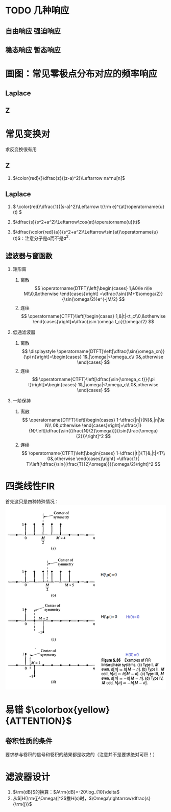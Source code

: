 # TODO 几种响应
## 自由响应 强迫响应
## 稳态响应 暂态响应 


# 画图：常见零极点分布对应的频率响应
## Laplace
### 


## Z

# 常见变换对
求反变换很有用
## Z
1. $\color{red}{}\dfrac{z}{(z-a)^2}\Leftarrow na^nu[n]$
## Laplace
1. $
\color{red}\dfrac{1}{(s-a)^2}\Leftarrow t{\rm e}^{at}\operatorname{u}(t)
$
2. $\dfrac{s}{s^2+a^2}\Leftarrow\cos{at}\operatorname{u}(t)$

3. $\dfrac{\color{red}{a}}{s^2+a^2}\Leftarrow\sin{at}\operatorname{u}(t)$：注意分子是$a$而不是$a^2$.
## 滤波器与窗函数
1. 矩形窗
   1. 离散
   $$
   \operatorname{DTFT}\left[\begin{cases}
       1,&0\le n\le M\\0,&otherwise
   \end{cases}\right]
   =\dfrac{\sin{(M+1)\omega/2}}{\sin{\omega/2}}e^{-jM/2}
   $$
   2. 连续
   $$
    \operatorname{CTFT}\left[\begin{cases}
        1,&|t|<t_c\\0,&otherwise
    \end{cases}\right]=\dfrac{\sin \omega t_c}{\omega/2}
   $$
2. 低通滤波器
   1. 离散
   $$
   \displaystyle
   \operatorname{DTFT}\left[\dfrac{\sin{\omega_cn}}{\pi n}\right]=\begin{cases}
     1&,|\omega|<\omega_c\\
     0&,otherwise
   \end{cases}
   $$
   1. 连续
   $$
   \operatorname{CTFT}\left[\dfrac{\sin{\omega_c t}}{\pi t}\right]=\begin{cases}
     1&,|\omega|<\omega_c\\
     0&,otherwise
   \end{cases} 
   $$

3. 一阶保持
   1. 离散
      $$
      \operatorname{DTFT}\left[\begin{cases}
        1-\dfrac{|n|}{N}&,|n|\le N\\
        0&,otherwise
      \end{cases}\right]=\dfrac{1}{N}\left[\dfrac{\sin{(\frac{N}{2}\omega)}}{\sin(\frac{\omega}{2})}\right]^2
      $$
   2. 连续
      $$
      \operatorname{CTFT}\left[\begin{cases}
        1-\dfrac{|t|}{T}&,|t|<T\\
        0&,otherwise
      \end{cases}\right]
      =\dfrac{1}{ T}\left[\dfrac{\sin{(\frac{T}{2}\omega)}}{\omega/2}\right]^2
      $$
# 四类线性FIR
首先这只是四种特殊情况：
![](image/2019-10-23-14-47-41.png)

# 易错 $\colorbox{yellow}{ATTENTION}$
## 卷积性质的条件
要求参与卷积的信号和卷积的结果都是收敛的（注意并不是要求绝对可积！）

# 滤波器设计
1. $\rm{dB}$的换算：$A\rm{dB}=-20\log_{10}\delta$
2. 从$|H(\rm{j}\Omega)|^2$推$H(s)$时，$\Omega\rightarrow\dfrac{s}{\rm{j}}$

